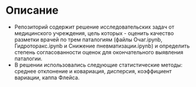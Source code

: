 # Описание

- Репозиторий содержит решение исследовательских задач от медицинского учреждения, цель которых - оценить качество разметки врачей по трем паталогиям (файлы Очаг.ipynb, Гидроторакс.ipynb и Снижение пневматизации.ipynb) и определить степень согласованности оценок для окончательного выявления паталогии.
- В решении использовались следующие статистические методы: cреднее отклонение и ковариация, дисперсия, коэффициент вариации, каппа Флейса.
